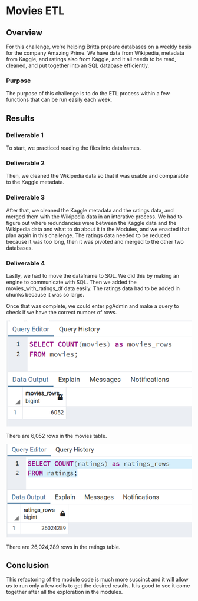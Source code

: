 # Movies ETL

## Overview
For this challenge, we're helping Britta prepare databases on a weekly basis for the company Amazing Prime. We have data from Wikipedia, metadata from Kaggle, and ratings also from Kaggle, and it all needs to be read, cleaned, and put together into an SQL database efficiently.

### Purpose
The purpose of this challenge is to do the ETL process within a few functions that can be run easily each week. 

## Results

### Deliverable 1
To start, we practiced reading the files into dataframes.

### Deliverable 2
Then, we cleaned the Wikipedia data so that it was usable and comparable to the Kaggle metadata.

### Deliverable 3
After that, we cleaned the Kaggle metadata and the ratings data, and merged them with the Wikipedia data in an interative process. We had to figure out where redundancies were between the Kaggle data and the Wikipedia data and what to do about it in the Modules, and we enacted that plan again in this challenge. The ratings data needed to be reduced because it was too long, then it was pivoted and merged to the other two databases.

### Deliverable 4 
Lastly, we had to move the dataframe to SQL. We did this by making an engine to communicate with SQL. Then we added the movies_with_ratings_df data easily. The ratings data had to be added in chunks because it was so large. 

Once that was complete, we could enter pgAdmin and make a query to check if we have the correct number of rows. 

![Movies Query looks good](https://github.com/saramcel/Movies-ETL/blob/50bf9b2113a0b368b22f6b84b92e62c3f1f34be7/Resources/movies_query.png)

There are 6,052 rows in the movies table.

![Ratings Query looks good](https://github.com/saramcel/Movies-ETL/blob/50bf9b2113a0b368b22f6b84b92e62c3f1f34be7/Resources/ratings_query.png)

There are 26,024,289 rows in the ratings table. 

## Conclusion

This refactoring of the module code is much more succinct and it will allow us to run only a few cells to get the desired results. It is good to see it come together after all the exploration in the modules. 
